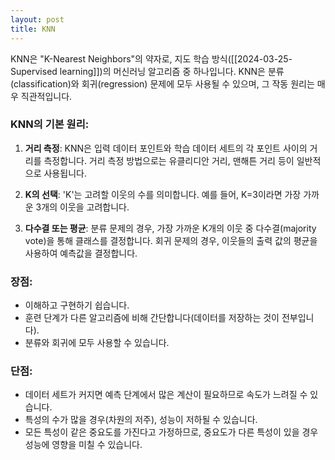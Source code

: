 ```yaml
---
layout: post
title: KNN
---
```


KNN은 "K-Nearest Neighbors"의 약자로, 지도 학습 방식([[2024-03-25-Supervised learning]])의 머신러닝 알고리즘 중 하나입니다. KNN은 분류(classification)와 회귀(regression) 문제에 모두 사용될 수 있으며, 그 작동 원리는 매우 직관적입니다.

### KNN의 기본 원리:

1. **거리 측정**: KNN은 입력 데이터 포인트와 학습 데이터 세트의 각 포인트 사이의 거리를 측정합니다. 거리 측정 방법으로는 유클리디안 거리, 맨해튼 거리 등이 일반적으로 사용됩니다.
    
2. **K의 선택**: 'K'는 고려할 이웃의 수를 의미합니다. 예를 들어, K=3이라면 가장 가까운 3개의 이웃을 고려합니다.
    
3. **다수결 또는 평균**: 분류 문제의 경우, 가장 가까운 K개의 이웃 중 다수결(majority vote)을 통해 클래스를 결정합니다. 회귀 문제의 경우, 이웃들의 출력 값의 평균을 사용하여 예측값을 결정합니다.
    

### 장점:

- 이해하고 구현하기 쉽습니다.
- 훈련 단계가 다른 알고리즘에 비해 간단합니다(데이터를 저장하는 것이 전부입니다).
- 분류와 회귀에 모두 사용할 수 있습니다.

### 단점:

- 데이터 세트가 커지면 예측 단계에서 많은 계산이 필요하므로 속도가 느려질 수 있습니다.
- 특성의 수가 많을 경우(차원의 저주), 성능이 저하될 수 있습니다.
- 모든 특성이 같은 중요도를 가진다고 가정하므로, 중요도가 다른 특성이 있을 경우 성능에 영향을 미칠 수 있습니다.